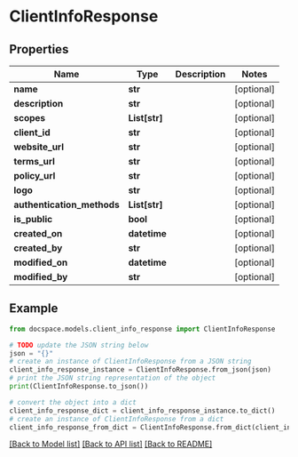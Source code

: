 # ClientInfoResponse


## Properties

Name | Type | Description | Notes
------------ | ------------- | ------------- | -------------
**name** | **str** |  | [optional] 
**description** | **str** |  | [optional] 
**scopes** | **List[str]** |  | [optional] 
**client_id** | **str** |  | [optional] 
**website_url** | **str** |  | [optional] 
**terms_url** | **str** |  | [optional] 
**policy_url** | **str** |  | [optional] 
**logo** | **str** |  | [optional] 
**authentication_methods** | **List[str]** |  | [optional] 
**is_public** | **bool** |  | [optional] 
**created_on** | **datetime** |  | [optional] 
**created_by** | **str** |  | [optional] 
**modified_on** | **datetime** |  | [optional] 
**modified_by** | **str** |  | [optional] 

## Example

```python
from docspace.models.client_info_response import ClientInfoResponse

# TODO update the JSON string below
json = "{}"
# create an instance of ClientInfoResponse from a JSON string
client_info_response_instance = ClientInfoResponse.from_json(json)
# print the JSON string representation of the object
print(ClientInfoResponse.to_json())

# convert the object into a dict
client_info_response_dict = client_info_response_instance.to_dict()
# create an instance of ClientInfoResponse from a dict
client_info_response_from_dict = ClientInfoResponse.from_dict(client_info_response_dict)
```
[[Back to Model list]](../README.md#documentation-for-models) [[Back to API list]](../README.md#documentation-for-api-endpoints) [[Back to README]](../README.md)


